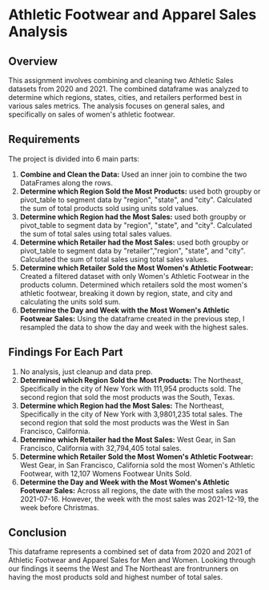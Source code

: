 # Athletic Footwear and Apparel Sales Analysis 
## Overview
This assignment involves combining and cleaning two Athletic Sales datasets from 2020 and 2021. The combined dataframe was analyzed to determine which regions, states, cities, and retailers performed best in various sales metrics. The analysis focuses on general sales, and specifically on sales of women's athletic footwear.


## Requirements
The project is divided into 6 main parts:
1. **Combine and Clean the Data:** Used an inner join to combine the two DataFrames along the rows.
2. **Determine which Region Sold the Most Products:** used both groupby or pivot_table to segment data by "region", "state", and "city". Calculated the sum of total products sold using units sold values. 
3. **Determine which Region had the Most Sales:** used both groupby or pivot_table to segment data by "region", "state", and "city". Calculated the sum of total sales using total sales values.
4. **Determine which Retailer had the Most Sales:** used both groupby or pivot_table to segment data by "retailer","region", "state", and "city".  Calculated the sum of total sales using total sales values.
5. **Determine which Retailer Sold the Most Women's Athletic Footwear:** Created a filtered dataset with only Women's Athletic Footwear in the products column. Determined which retailers sold the most women's athletic footwear, breaking it down by region, state, and city and calculating the units sold sum.
6. **Determine the Day and Week with the Most Women's Athletic Footwear Sales:** Using the dataframe created in the previous step, I resampled the data to show the day and week with the highest sales. 

## Findings For Each Part 
1. No analysis, just cleanup and data prep. 
2. **Determined which Region Sold the Most Products:** The Northeast, Specifically in the city of New York with 111,954 products sold. The second region that sold the most products was the South, Texas. 
3. **Determine which Region had the Most Sales:** The Northeast, Specifically in the city of New York with 3,9801,235 total sales. The second region that sold the most products was the West in San Francisco, California. 
4. **Determine which Retailer had the Most Sales:** West Gear, in San Francisco, California	with 32,794,405 total sales. 
5. **Determine which Retailer Sold the Most Women's Athletic Footwear:** West Gear, in San Francisco, California sold the most Women's Athletic Footwear, with 12,107 Womens Footwear Units Sold. 
6. **Determine the Day and Week with the Most Women's Athletic Footwear Sales:** Across all regions, the date with the most sales was 2021-07-16. However, the week with the most sales was 2021-12-19, the week before Christmas. 

## Conclusion
This dataframe represents a combined set of data from 2020 and 2021 of Athletic Footwear and Apparel Sales for Men and Women. Looking through our findings it seems the West and The Northeast are frontrunners on having the most products sold and highest number of total sales. 
 